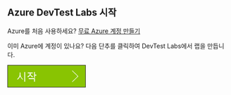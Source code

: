 ## <a name="get-started-with-azure-devtest-labs"></a>Azure DevTest Labs 시작
Azure를 처음 사용하세요? [무료 Azure 계정 만들기](https://azure.microsoft.com/free)

이미 Azure에 계정이 있나요? 다음 단추를 클릭하여 DevTest Labs에서 랩을 만듭니다.

[![몇 분 이내에 Azure DevTest Labs 시작](./media/devtest-lab-try-it-out/get-started.png)](http://go.microsoft.com/fwlink/?LinkID=627034&clcid=0x409)

